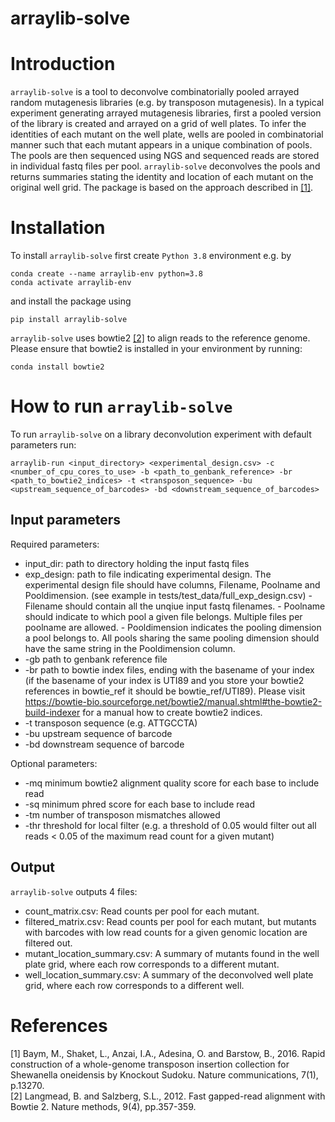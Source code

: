 # arraylib-solve

# Introduction

`arraylib-solve` is a tool to deconvolve combinatorially pooled arrayed random mutagenesis libraries (e.g. by transposon mutagenesis). In a typical experiment generating arrayed mutagenesis libraries, first a pooled version of the library is created and arrayed on a grid of well plates. To infer the identities of each mutant on the well plate, wells are pooled in combinatorial manner such that each mutant appears in a unique combination of pools. The pools are then sequenced using NGS and sequenced reads are stored in individual fastq files per pool. `arraylib-solve` deconvolves the pools and returns summaries stating the identity and location of each mutant on the original well grid. The package is based on the approach described in [[1]](#1).

# Installation

To install `arraylib-solve` first create `Python 3.8` environment e.g. by

```
conda create --name arraylib-env python=3.8
conda activate arraylib-env
```

and install the package using 

```
pip install arraylib-solve
```

`arraylib-solve` uses bowtie2 [[2]](#2) to align reads to the reference genome. Please ensure that bowtie2 is installed in your environment by running:

```
conda install bowtie2
```


# How to run `arraylib-solve`

To run `arraylib-solve` on a library deconvolution experiment with default parameters run:

```
arraylib-run <input_directory> <experimental_design.csv> -c <number_of_cpu_cores_to_use> -b <path_to_genbank_reference> -br <path_to_bowtie2_indices> -t <transposon_sequence> -bu <upstream_sequence_of_barcodes> -bd <downstream_sequence_of_barcodes>
```

## Input parameters

Required parameters:
* input_dir: path to directory holding the input fastq files
* exp_design: path to file indicating experimental design. The experimental design file 
       should have columns, Filename, Poolname and Pooldimension. (see example in tests/test_data/full_exp_design.csv)
       - Filename should contain all the unqiue input fastq filenames.
       - Poolname should indicate to which pool a given file belongs. Multiple files per poolname are allowed.
       - Pooldimension indicates the pooling dimension a pool belongs to. All pools sharing the same pooling dimension should have the same string in the Pooldimension column. 
* -gb path to genbank reference file
* -br path to bowtie index files, ending with the basename of your index (if the basename of your index is UTI89 and you store your bowtie2 references in bowtie_ref it should be bowtie_ref/UTI89). Please visit https://bowtie-bio.sourceforge.net/bowtie2/manual.shtml#the-bowtie2-build-indexer for a manual how to create bowtie2 indices.
* -t transposon sequence (e.g. ATTGCCTA)
* -bu upstream sequence of barcode
* -bd downstream sequence of barcode

Optional parameters:
* -mq minimum bowtie2 alignment quality score for each base to include read
* -sq minimum phred score for each base to include read
* -tm number of transposon mismatches allowed
* -thr threshold for local filter (e.g. a threshold of 0.05 would filter out all reads < 0.05 of the maximum read count for a given mutant)

## Output

`arraylib-solve` outputs 4 files: 
* count_matrix.csv: Read counts per pool for each mutant.
* filtered_matrix.csv: Read counts per pool for each mutant, but mutants with barcodes with low read counts for a given genomic location are filtered out.
* mutant_location_summary.csv: A summary of mutants found in the well plate grid, where each row corresponds to a different mutant.
* well_location_summary.csv: A summary of the deconvolved well plate grid, where each row corresponds to a different well.



# References
<a id="1">[1]</a> 
Baym, M., Shaket, L., Anzai, I.A., Adesina, O. and Barstow, B., 2016. Rapid construction of a whole-genome transposon insertion collection for Shewanella oneidensis by Knockout Sudoku. Nature communications, 7(1), p.13270.\
<a id="2">[2]</a> 
Langmead, B. and Salzberg, S.L., 2012. Fast gapped-read alignment with Bowtie 2. Nature methods, 9(4), pp.357-359.

